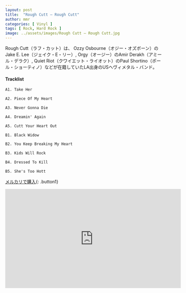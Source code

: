 ```yaml
---
layout: post
title:  "Rough Cutt – Rough Cutt"
author: mmr
categories: [ Vinyl ]
tags: [ Rock, Hard Rock ]
image: ../assets/images/Rough Cutt – Rough Cutt.jpg
---
```


Rough Cutt（ラフ・カット）は、 Ozzy Osbourne（オジー・オズボーン）のJake E. Lee（ジェイク・E・リー）,  Orgy（オージー）のAmir Derakh（アミール・デラク）, Quiet Riot（クワイエット・ライオット）のPaul Shortino（ポール・ショーティノ）などが在籍していたLA出身のUSヘヴィメタル・バンド。

#### Tracklist
```md
A1. Take Her

A2. Piece Of My Heart

A3. Never Gonna Die

A4. Dreamin' Again

A5. Cutt Your Heart Out

B1. Black Widow

B2. You Keep Breaking My Heart

B3. Kids Will Rock

B4. Dressed To Kill

B5. She's Too Hott
```

[メルカリで購入](https://jp.mercari.com/item/m54711829584?afid=6142608987){: .button1}

<iframe width="560" height="315" src="https://www.youtube.com/embed/1tj3SPZT4yE?si=jexh6FbZfIGrd0bP" title="YouTube video player" frameborder="0" allow="accelerometer; autoplay; clipboard-write; encrypted-media; gyroscope; picture-in-picture; web-share" referrerpolicy="strict-origin-when-cross-origin" allowfullscreen></iframe>

